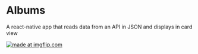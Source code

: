 # Albums
A react-native app that reads data from an API in JSON and displays in card view

<a href="https://imgflip.com/gif/31w1ja"><img src="https://i.imgflip.com/31w1ja.gif" title="made at imgflip.com"/></a>
